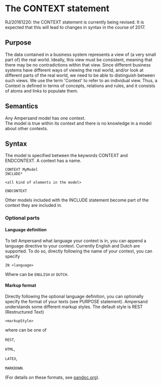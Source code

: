 # The CONTEXT statement

RJ/20161220: the CONTEXT statement is currently being revised. It is expected that this will lead to changes in syntax in the course of 2017.

## Purpose

The data contained in a business system represents a view of \(a very small part of\) the real world. Ideally, this view must be consistent, meaning that there may be no contradictions within that view. Since different business systems have different ways of viewing the real world, and/or look at different parts of the real world, we need to be able to distinguish between such views. We use the term 'Context' to refer to an individual view. Thus, a Context is defined in terms of concepts, relations and rules, and it consists of atoms and links to populate them.

## Semantics

Any Ampersand model has one context.  
The model is true within its context and there is no knowledge in a model about other contexts.

## Syntax

The model is specified between the keywords CONTEXT and ENDCONTEXT. A context has a name.

```text
CONTEXT MyModel
INCLUDE*

<all kind of elements in the model>

ENDCONTEXT
```

Other models included with the INCLUDE statement become part of the context they are included in.

### Optional parts

#### Language definition

To tell Ampersand what language your context is in, you can append a language directive to your context. Currently English and Dutch are supported. To do so, directly following the name of your context, you can specify

```text
IN <language>
```

Where  can be `ENGLISH` or `DUTCH`.

#### Markup format

Directly following the optional language definition, you can optionally specify the format of your texts \(see PURPOSE statement\). Ampersand understands some different markup styles. The default style is REST \(Restructured Text\)

```text
<markupStyle>
```

where  can be one of

`REST`,

`HTML`,

`LATEX`,

`MARKDOWN`.

\(For details on these formats, see [pandoc.org](http://pandoc.org/)\).

